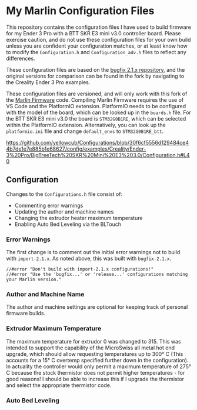 # My Marlin Configuration Files

This repository contains the configuration files I have used to build firmware for my Ender 3 Pro with a BTT SKR E3 mini v3.0 controller board.  Please exercise caution, and do not use these configuration files for your own build unless you are confident your configuration matches, or at least know how to modify the `Configuration.h` and `Configuration_adv.h` files to reflect any differences.

These configuration files are based on the [bugfix 2.1.x repository](https://github.com/yellowcub/Configurations), and the original versions for comparison can be found in the fork by navigating to the Creality Ender 3 Pro examples.

These configuration files are versioned, and will only work with this fork of the [Marlin Firmware](https://github.com/yellowcub/Marlin) code.  Compiling Marlin Firmware requires the use of VS Code and the PlatformIO extension.  PlatformIO needs to be configured with the model of the board, which can be looked up in the `boards.h` file.  For the BTT SKR E3 mini v3.0 the board is `STM32G0B1RE`, which can be selected within the PlatformIO extension.  Alternatively, you can look up the `platformio.ini` file and change `default_envs` to `STM32G0B1RE_btt`.

https://github.com/yellowcub/Configurations/blob/30f6cf5556d129484ce44b7de1e7e885b1e68627/config/examples/Creality/Ender-3%20Pro/BigTreeTech%20SKR%20Mini%20E3%203.0/Configuration.h#L40

## Configuration

Changes to the `Configurations.h` file consist of:

  - Commenting error warnings
  - Updating the author and machine names
  - Changing the extrudor heater maximum temperature
  - Enabling Auto Bed Leveling via the BLTouch

### Error Warnings
The first change is to comment out the initial error warnings not to build with `import-2.1.x`.  As noted above, this was built with `bugfix-2.1.x`.

```
//#error "Don't build with import-2.1.x configurations!"
//#error "Use the 'bugfix...' or 'release...' configurations matching your Marlin version."
```
### Author and Machine Name
The author and machine settings are optional for keeping track of personal firmware builds.

### Extrudor Maximum Temperature
The maximum temperature for extrudor 0 was changed to 315.  This was intended to support the capability of the MicroSwiss all metal hot end upgrade, which should allow requesting temperatures up to 300&deg; C (This accounts for a 15&deg; C overtemp specified further down in the configuration).  In actuality the controller would only permit a maximum temperature of 275&deg; C because the stock thermistor does not permit higher temperatures - for good reasons!  I should be able to increase this if I upgrade the thermistor and select the appropriate thermistor code.

### Auto Bed Leveling
